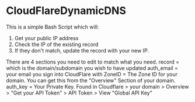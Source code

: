 # CloudFlareDynamicDNS

This is a simple Bash Script which will:
1. Get your public IP address
2. Check the IP of the existing record
3. If they don't match, update the record with your new IP.

There are 4 sections you need to edit to match what you need.
record = which is the domain/subdomain you wish to have updated
auth_email = your email you sign into CloudFlare with
ZoneID = The Zone ID for your domain. You can get this from the "Overview" Section of your domain.
auth_key = Your Private Key. Found in Cloudflare > your domain > Overview > "Get your API Token" > API Token > View "Global API Key"
